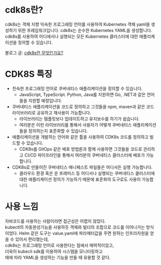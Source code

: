 # cdk8s란?
cdk8s는 객체 지향 익숙한 프로그래밍 언어를 사용하여 Kubernetes 객체 yaml을 생성하기 위한 프레임워크입니다. cdk8s는 순수한 Kubernetes YAML을 생성합니다. cdk8s를 사용하여 어디에서나 실행되는 모든 Kubernetes 클러스터에 대한 애플리케이션을 정의할 수 있습니다.

블로그 글: [cdk8s란 무엇인가요?](https://peterica.tistory.com/523)

# CDK8S 특징
* 친숙한 프로그래밍 언어로 쿠버네티스 애플리케이션을 정의할 수 있습니다.   
  * JavaScript, TypeScript. Python, Java를 지원하면 Go, .NET과 같은 언어들을 지원할 예정입니다.  
* 쿠버네티스 애플리케이션을 코드로 정의하고 그것들을 npm, maven과 같은 코드 라이브러리로 공유하고 재사용이 가능합니다.  
  * 라이브러리는 템플릿보다 업데이트하고 유지보수를 하기가 쉽습니다.  
  * 여러분은 이런 라이브러리를 통해서 사용자가 어떻게 쿠버네티스 애플리케이션들을 정의하는지 표준화할 수 있습니다.  
* 애플리케이션을 개발하는 언어와 같은 툴을 사용하여 CDK8s 코드를 정의하고 빌드할 수 있습니다.  
  * CDK8s를 GitOps 같은 배포 방법론과 함께 사용하면 그것들을 코드로 관리하고 CI/CD 파이프라인을 통해서 여러분의 쿠버네티스 클러스터에 배포가 가능합니다.
* CDK8s로 만들어진 쿠버네티스 매니페스트 파일들은 어디서든 실행 가능합니다.
  * 클라우드 환경 혹은 온 프레미스 등 어디서나 실행되는 쿠버네티스 클러스터에 대한 애플리케이션 정의가 가능하기 때문에 표준화의 도구로도 사용이 가능합니다.

# 사용 느낌
자바코드를 사용하는 사람이라면 접근성은 어렵지 않았다.    
kubectl의 자동완성기능을 사용하듯 객체와 빌더의 조합으로 코드를 이어나가는 방식이었다.
Helm 같은 도구는 value.yaml에 파라메터값을 주면 원하는 인프라자원을 얻을 수 있어서 편리했는데,   
cdk8s는 프로그래밍 언어로 사용한다는 점에서 매력적이었고,  
더욱이 kubecli sdk를 이용하여 시스템을 모니터링하고  
때에 따라 YAML을 생성하는 기능을 만들 때 유용할 것 같다.
